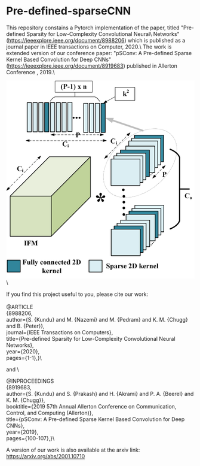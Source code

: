 # Pre-defined-sparseCNN
This repository constains a Pytorch implementation of the paper, titled "Pre-defined Sparsity for Low-Complexity Convolutional Neural\ Networks" (https://ieeexplore.ieee.org/document/8988206) which is published as a journal paper in IEEE transactions on Computer, 2020.\ The work is extended version of our conference paper: "pSConv: A Pre-defined Sparse Kernel Based Convolution for Deep CNNs" \(https://ieeexplore.ieee.org/document/8919683) published in Allerton Conference , 2019.\

![periodic sparse dense kernels in a 3d filter model](Images/periodic_sparse_dense_conv.png)\


If you find this project useful to you, please cite our work:\
\
@ARTICLE\
{8988206, \
author={S. {Kundu} and M. {Nazemi} and M. {Pedram} and K. M. {Chugg} and B. {Peter}}, \
journal={IEEE Transactions on Computers}, \
title={Pre-defined Sparsity for Low-Complexity Convolutional Neural Networks}, \
year={2020}, \
pages={1-1},}\


and \



@INPROCEEDINGS\
{8919683, \
author={S. {Kundu} and S. {Prakash} and H. {Akrami} and P. A. {Beerel} and K. M. {Chugg}}, \
booktitle={2019 57th Annual Allerton Conference on Communication, Control, and Computing (Allerton)}, \
title={pSConv: A Pre-defined Sparse Kernel Based Convolution for Deep CNNs}, \
year={2019}, \
pages={100-107},}\





A version of our work is also available at the arxiv link: https://arxiv.org/abs/2001.10710
